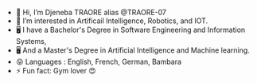 - 👋 Hi, I’m Djeneba TRAORE alias @TRAORE-07
- 🤖 I’m interested in Artificail Intelligence, Robotics, and IOT.
- 🖥 I have a Bachelor's Degree in Software Engineering and Information Systems,
- 🖥 And a Master's Degree in Artificial Intelligence and Machine learning.
- 😝 Languages : English, French, German, Bambara
- ⚡ Fun fact: Gym lover 😍 

<!---
TRAORE-07/TRAORE-07 is a ✨ special ✨ repository because its `README.md` (this file) appears on your GitHub profile.
You can click the Preview link to take a look at your changes.
--->
